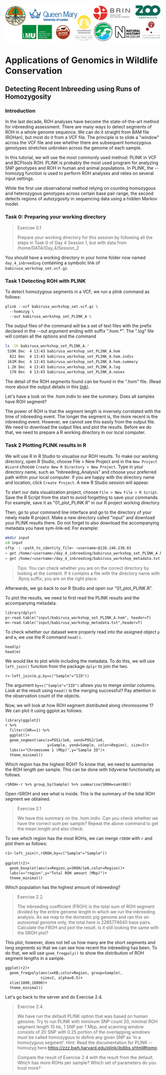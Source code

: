 ![Workshop-logo](../IM/LOGO_new.png)
# Applications of Genomics in Wildlife Conservation

<!---
please do not modify these first two lines of the .md file
use the same syntax to add pictures:
placeholder name within square brackets and ../IM/file_name.png within parentheses
--->

## Detecting Recent Inbreeding using Runs of Homozygosity

### Introduction

In the last decade, ROH analyses have become the state-of-the-art method for inbreeding assessment. There are many ways to detect segments of ROH in a whole genome sequence. We can do it straight from BAM file (ROHan), but most do it from a VCF file. The principle is to slide a "window" across the VCF file and see whether there are subsequent homozygous genotypes stretches unbroken across the genome of each sample.

In this tutorial, we will use the most commonly used method: PLINK in VCF and BCFtools ROH. PLINK is probably the most used program for analyzing SNP genotypes and ROH in human and animal populations.  In PLINK, the --homozyg function is used to perform ROH analyses and relies on several input settings.

While the first use observational method relying on counting homozygous and heterozygous genotypes across certain base pair range, the second detects regions of autozygosity in sequencing data using a hidden Markov model. 

### Task 0: Preparing your working directory

> Exercise 0.1
>
> Prepare your working directory for this session by following all the steps in Task 0 of Day 4 Session 1, but with data from /home/DATA/Day_4/Session_2

You should have a working directory in your home folder now named `day_4_inbreeding` containing a symbolic link of `babirusa_workshop_set.vcf.gz`.

### Task 1 Detecting ROH with PLINK

To detect homozygous segments in a VCF, we run a plink command as follows:
```{bash plink, eval=FALSE}
plink --vcf babirusa_workshop_set.vcf.gz \
  --homozyg \
  --out babirusa_workshop_set_PLINK_A \
```

The output files of the command will be a set of text files with the prefix declared in the --out argument ending with suffix ".hom.*". The ".log" file will contain all the options and the command 

```sh
ls -lh babirusa_workshop_set_PLINK_A.*
 539K Dec  4 13:43 babirusa_workshop_set_PLINK_A.hom
  821 Dec  4 13:43 babirusa_workshop_set_PLINK_A.hom.indiv
 161M Dec  4 13:43 babirusa_workshop_set_PLINK_A.hom.summary
 1.2K Dec  4 13:43 babirusa_workshop_set_PLINK_A.log
  170 Dec  4 13:43 babirusa_workshop_set_PLINK_A.nosex
```

The detail of the ROH segments found can be found in the ".hom" file. (Read more about the output details in this [link](https://www.cog-genomics.org/plink/1.9/formats#hom)).

Let's have a look on the .hom.indiv to see the summary. Does all samples have ROH segment?

The power of ROH is that the segment length is inversely correlated with the time of inbreeding event. The longer the segment is, the more recent is the inbreeding event. However, we cannot see this easily from the output file. We need to download the output files and plot the results. Before we do that, we need to prepare a R working directory in our local computer.

### Task 2 Plotting PLINK results in R

We will use R in R Studio to visualise our ROH results. To make our working directory, open R Studio, choose File > New Project and in the `New Project Wizard` choose `Create New R Directory > New Project`. Type in your directory name, such as "Inbreeding_Analysis" and choose your preferred path within your local computer. If you are happy with the directory name and location, click `Create Project`. A new R Studio session will appear.

To start our data visualization project, choose `File > New File > R Script`. Save the R Script from the start to avoid forgetting to save your commands. For example, save it as "01_plot_PLINK.R" in our R project working directory.

Then, go to your command line interface and go to the directory of your newly made R project. Make a new directory called "input" and download your PLINK results there. Do not forget to also download the accompanying metadata you have sym-link-ed. For example:
```sh
mkdir input
cd input
sftp -i <path_to_identity_file> <username>@138.246.238.65
> get /home/<username>/day_4_inbreeding/babirusa_workshop_set_PLINK_A.hom* .
> get /home/<username>/day_4_inbreeding/babirusa_workshop_metadata.txt
```

> Tips: You can check whether you are on the correct directory by looking at the content. If it contains a file with the directory name with .Rproj suffix, you are on the right place.

Afterwards, we go back to our R Studio and open our "01_plot_PLINK.R".

To plot the results, we need to first read the PLINK results and the accompanying metadata.
```{r readHom}
library(dplyr)
p<-read.table("input/babirusa_workshop_set_PLINK_A.hom", header=T)
m<-read.table("input/babirusa_workshop_metadata.txt",header=T)
```

To check whether our dataset were properly read into the assigned object `p` and `m`, we use the R command `head()`.
```{r}m<-read.table("babirusa_workshop_metadata.txt",header=T)
head(p)
head(m)
```

We would like to plot while including the metadata. To do this, we will use `left_join()` function from the package `dplyr` to join the two.
```
r<-left_join(m,p,by=c("Sample"="IID"))
```
The argument `by=c("Sample"="IID")` allows you to merge similar columns. Look at the result using `head()` is the merging successful? Pay attention in the observation count of the objects.

Now, we will look at how ROH segment distributed along chromosome 1? We can plot it using ggplot as follows:
```{r plotSeg}
library(ggplot2)
r %>%
  filter(CHR==1) %>%
  ggplot()+
  geom_segment(aes(x=POS1/1e6, xend=POS2/1e6,
                   y=Sample, yend=Sample, color=Region), size=3)+
  labs(x="Chromosome 1 (Mbp)",y="Sample ID")+
  theme_minimal()
```

Which region has the highest ROH? To know that, we need to summarise the ROH length per sample. This can be done with tidyverse functionality as follows.
```{r group}
rSROH<-r %>% group_by(Sample) %>% summarise(SROH=sum(KB))
```
Open rSROH and see what is inside. This is the summary of the total ROH segment we obtained.

> Exercise 2.1
>
> We have this summary on the .hom.indiv. Can you check whether we have the correct sum per sample?
> Repeat the above command to get the mean length and also check.

To see which region has the most ROHs, we can merge `rSROH` with `r` and plot them as follows:
```{r}
r2<-left_join(r,rSROH,by=c("Sample"="Sample"))

ggplot(r2)+
  geom_boxplot(aes(x=Region,y=SROH/1e6,color=Region))+
  labs(x="region",y="Total ROH amount (Mbp)")+
  theme_minimal()
```

Which population has the highest amount of inbreeding?

> Exercise 2.2.
>
> The inbreeding coefficient (FROH) is the total sum of ROH segment divided by the entire genome length in which we run the inbreeding analysis. As we map to the domestic pig genome and ran this on autosomal genome only, the total here is 2265774640 base pairs. Calculate the FROH and plot the result. Is it still looking the same with the SROH plot?

This plot, however, does not tell us how many are the short segments and long segments so that we can see how recent the inbreeding has been. To do that, we will use `geom_freqpoly()` to show the distribution of ROH segment lengths in a sample.
```{r}
ggplot(r2)+
  geom_freqpoly(aes(x=KB,color=Region, group=Sample),
                size=2, alpha=0.5)+
  xlim(1000,10000)+
  theme_minimal()
```

Let's go back to the server and do Exercise 2.4.

> Exercise 2.4.
>
> We have run the default PLINK option that was based on human genome. Try to run PLINK with minimum SNP count 20, minimal ROH segment length 10 kb, 1 SNP per 1 Mbp, and scanning window consists of 20 SNP with 0.25 portion of the overlapping windows must be called homozygous to define any given SNP as 'in a homozygous segment'.
> Hint: Read the documentation for PLINK --homozyg here https://zzz.bwh.harvard.edu/plink/ibdibs.shtml#homo
>
> Compare the result of Exercise 2.4 with the result from the default. Which has more ROHs per sample? Which set of parameters do you trust more?
